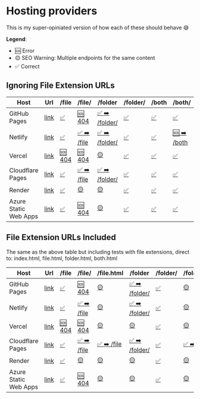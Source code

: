 # Hosting providers

This is my super-opiniated version of how each of these should behave 😅

**Legend**:

- 🆘 Error
- 🟡 SEO Warning: Multiple endpoints for the same content
- ✅ Correct

## Ignoring File Extension URLs

| Host                  | Url                                                      | /file                                                       | /file/                                                                | /folder                                                                   | /folder/                                                       | /both                                                       | /both/                                                                |
| --------------------- | -------------------------------------------------------- | ----------------------------------------------------------- | --------------------------------------------------------------------- | ------------------------------------------------------------------------- | -------------------------------------------------------------- | ----------------------------------------------------------- | --------------------------------------------------------------------- |
| GitHub Pages          | [link](https://slorber.github.io/trailing-slash-guide)   | [✅](https://slorber.github.io/trailing-slash-guide/file)   | [🆘 404](https://slorber.github.io/trailing-slash-guide/file/)        | [✅ ➡️ /folder/](https://slorber.github.io/trailing-slash-guide/folder)   | [✅](https://slorber.github.io/trailing-slash-guide/folder/)   | [✅](https://slorber.github.io/trailing-slash-guide/both)   | [✅](https://slorber.github.io/trailing-slash-guide/both/)            |
| Netlify               | [link](https://trailing-slash-guide-default.netlify.app) | [✅](https://trailing-slash-guide-default.netlify.app/file) | [✅ ➡️ /file](https://trailing-slash-guide-default.netlify.app/file/) | [✅ ➡️ /folder/](https://trailing-slash-guide-default.netlify.app/folder) | [✅](https://trailing-slash-guide-default.netlify.app/folder/) | [✅](https://trailing-slash-guide-default.netlify.app/both) | [🆘 ➡️ /both](https://trailing-slash-guide-default.netlify.app/both/) |
| Vercel                | [link](https://vercel-default-eight.vercel.app)          | [🆘 404](https://vercel-default-eight.vercel.app/file)      | [🆘 404](https://vercel-default-eight.vercel.app/file/)               | [🟡](https://vercel-default-eight.vercel.app/folder)                      | [✅](https://vercel-default-eight.vercel.app/folder/)          | [✅](https://vercel-default-eight.vercel.app/both)          | [✅](https://vercel-default-eight.vercel.app/both/)                   |
| Cloudflare Pages      | [link](https://trailing-slash-guide.pages.dev)           | [✅](https://trailing-slash-guide.pages.dev/file)           | [✅ ➡️ /file](https://trailing-slash-guide.pages.dev/file/)           | [✅ ➡️ /folder/](https://trailing-slash-guide.pages.dev/folder)           | [✅](https://trailing-slash-guide.pages.dev/folder/)           | [✅](https://trailing-slash-guide.pages.dev/both)           | [✅](https://trailing-slash-guide.pages.dev/both/)                    |
| Render                | [link](https://trailing-slash-guide.onrender.com)        | [✅](https://trailing-slash-guide.onrender.com/file)        | [🟡](https://trailing-slash-guide.onrender.com/file/)                 | [🟡](https://trailing-slash-guide.onrender.com/folder)                    | [✅](https://trailing-slash-guide.onrender.com/folder/)        | [✅](https://trailing-slash-guide.onrender.com/both)        | [✅](https://trailing-slash-guide.onrender.com/both/)                 |
| Azure Static Web Apps | [link](https://polite-bay-08a23e210.azurestaticapps.net) | [✅](https://polite-bay-08a23e210.azurestaticapps.net/file) | [🆘 404](https://polite-bay-08a23e210.azurestaticapps.net/file/)      | [🟡](https://polite-bay-08a23e210.azurestaticapps.net/folder)             | [✅](https://polite-bay-08a23e210.azurestaticapps.net/folder/) | [✅](https://polite-bay-08a23e210.azurestaticapps.net/both) | [✅](https://polite-bay-08a23e210.azurestaticapps.net/both/)          |

## File Extension URLs Included

The same as the above table but including tests with file extensions, direct to: index.html, file.html, folder.html, both.html

| Host                  | Url                                                      | /file                                                       | /file/                                                                | /file.html                                                       | /folder                                                                   | /folder/                                                       | /folder/index.html                                                         | /both                                                       | /both/                                                                | /both.html                                                       | /both/index.html                                                       |
| --------------------- | -------------------------------------------------------- | ----------------------------------------------------------- | --------------------------------------------------------------------- | ---------------------------------------------------------------- | ------------------------------------------------------------------------- | -------------------------------------------------------------- | -------------------------------------------------------------------------- | ----------------------------------------------------------- | --------------------------------------------------------------------- | ---------------------------------------------------------------- | ---------------------------------------------------------------------- |
| GitHub Pages          | [link](https://slorber.github.io/trailing-slash-guide)   | [✅](https://slorber.github.io/trailing-slash-guide/file)   | [🆘 404](https://slorber.github.io/trailing-slash-guide/file/)        | [🟡](https://slorber.github.io/trailing-slash-guide/file.html)   | [✅ ➡️ /folder/](https://slorber.github.io/trailing-slash-guide/folder)   | [✅](https://slorber.github.io/trailing-slash-guide/folder/)   | [🟡](https://slorber.github.io/trailing-slash-guide/folder/index.html)     | [✅](https://slorber.github.io/trailing-slash-guide/both)   | [✅](https://slorber.github.io/trailing-slash-guide/both/)            | [🟡](https://slorber.github.io/trailing-slash-guide/both.html)   | [🟡](https://slorber.github.io/trailing-slash-guide/both/index.html)   |
| Netlify               | [link](https://trailing-slash-guide-default.netlify.app) | [✅](https://trailing-slash-guide-default.netlify.app/file) | [✅ ➡️ /file](https://trailing-slash-guide-default.netlify.app/file/) | [🟡](https://trailing-slash-guide-default.netlify.app/file.html) | [✅ ➡️ /folder/](https://trailing-slash-guide-default.netlify.app/folder) | [✅](https://trailing-slash-guide-default.netlify.app/folder/) | [🟡](https://trailing-slash-guide-default.netlify.app/folder/index.html)   | [✅](https://trailing-slash-guide-default.netlify.app/both) | [🆘 ➡️ /both](https://trailing-slash-guide-default.netlify.app/both/) | [🟡](https://trailing-slash-guide-default.netlify.app/both.html) | [🟡](https://trailing-slash-guide-default.netlify.app/both/index.html) |
| Vercel                | [link](https://vercel-default-eight.vercel.app)          | [🆘 404](https://vercel-default-eight.vercel.app/file)      | [🆘 404](https://vercel-default-eight.vercel.app/file/)               | [🟡](https://vercel-default-eight.vercel.app/file.html)          | [🟡](https://vercel-default-eight.vercel.app/folder)                      | [✅](https://vercel-default-eight.vercel.app/folder/)          | [🟡](https://vercel-default-eight.vercel.app/folder/index.html)            | [✅](https://vercel-default-eight.vercel.app/both)          | [✅](https://vercel-default-eight.vercel.app/both/)                   | [🟡](https://vercel-default-eight.vercel.app/both.html)          | [🟡](https://vercel-default-eight.vercel.app/both/index.html)          |
| Cloudflare Pages      | [link](https://trailing-slash-guide.pages.dev)           | [✅](https://trailing-slash-guide.pages.dev/file)           | [✅ ➡️ /file](https://trailing-slash-guide.pages.dev/file/)           | [✅ ➡️ /file](https://trailing-slash-guide.pages.dev/file.html)  | [✅ ➡️ /folder/](https://trailing-slash-guide.pages.dev/folder)           | [✅](https://trailing-slash-guide.pages.dev/folder/)           | [✅ ➡️ /folder/](https://trailing-slash-guide.pages.dev/folder/index.html) | [✅](https://trailing-slash-guide.pages.dev/both)           | [✅](https://trailing-slash-guide.pages.dev/both/)                    | [✅ ➡️ /both](https://trailing-slash-guide.pages.dev/both.html)  | [✅ ➡️ /both/](https://trailing-slash-guide.pages.dev/both/index.html) |
| Render                | [link](https://trailing-slash-guide.onrender.com)        | [✅](https://trailing-slash-guide.onrender.com/file)        | [🟡](https://trailing-slash-guide.onrender.com/file/)                 | [🟡](https://trailing-slash-guide.onrender.com/file.html)        | [🟡](https://trailing-slash-guide.onrender.com/folder)                    | [✅](https://trailing-slash-guide.onrender.com/folder/)        | [🟡](https://trailing-slash-guide.onrender.com/folder/index.html)          | [✅](https://trailing-slash-guide.onrender.com/both)        | [✅](https://trailing-slash-guide.onrender.com/both/)                 | [🟡](https://trailing-slash-guide.onrender.com/both.html)        | [🟡](https://trailing-slash-guide.onrender.com/both/index.html)        |
| Azure Static Web Apps | [link](https://polite-bay-08a23e210.azurestaticapps.net) | [✅](https://polite-bay-08a23e210.azurestaticapps.net/file) | [🆘 404](https://polite-bay-08a23e210.azurestaticapps.net/file/)      | [🟡](https://polite-bay-08a23e210.azurestaticapps.net/file.html) | [🟡](https://polite-bay-08a23e210.azurestaticapps.net/folder)             | [✅](https://polite-bay-08a23e210.azurestaticapps.net/folder/) | [🟡](https://polite-bay-08a23e210.azurestaticapps.net/folder/index.html)   | [✅](https://polite-bay-08a23e210.azurestaticapps.net/both) | [✅](https://polite-bay-08a23e210.azurestaticapps.net/both/)          | [🟡](https://polite-bay-08a23e210.azurestaticapps.net/both.html) | [🟡](https://polite-bay-08a23e210.azurestaticapps.net/both/index.html) |
